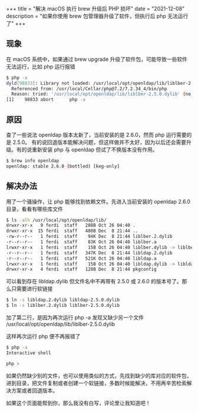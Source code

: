 +++
title = "解决 macOS 执行 brew 升级后 PHP 损坏"
date = "2021-12-08"
description = "如果你使用 brew 包管理器升级了软件，但执行后 php 无法运行了"
+++

## 现象

在 macOS 系统中，如果通过 brew upgrade 升级了软件包，可能导致一些软件无法运行，比如 php 运行报错

```sh
$ php -a
dyld[98833]: Library not loaded: /usr/local/opt/openldap/lib/liblber-2.5.0.dylib
  Referenced from: /usr/local/Cellar/php@7.2/7.2.34_4/bin/php
  Reason: tried: '/usr/local/opt/openldap/lib/liblber-2.5.0.dylib' (no such file), '/usr/local/lib/liblber-2.5.0.dylib' (no such file), '/usr/lib/liblber-2.5.0.dylib' (no such file), '/usr/local/Cellar/openldap/2.6.0/lib/liblber-2.5.0.dylib' (no such file), '/usr/local/lib/liblber-2.5.0.dylib' (no such file), '/usr/lib/liblber-2.5.0.dylib' (no such file)
[1]    98833 abort      php -a
```

## 原因
查了一些说法 openldap 版本太新了，当前安装的是 2.6.0，然而 php 运行需要的是 2.5.0。
有的说回退版本能解决问题，但这样做并不太好，因为以后还会需要升级。有的说重新安装 php 与 openldap
但试了不换版本没有作用。

```sh
$ brew info openldap
openldap: stable 2.6.0 (bottled) [keg-only]
```


## 解决办法
用了一个骚操作，让 php 能够找到依赖文件。先进入当前安装的 openldap 2.6.0 目录，看看有哪些库文件

```sh
$ ls -alh /usr/local/opt/openldap/lib/
drwxr-xr-x   9 ferdi  staff   288B Oct 26 04:40 .
drwxr-xr-x  15 ferdi  staff   480B Dec  8 21:44 ..
-rw-r--r--   1 ferdi  staff    94K Dec  8 21:44 liblber.2.dylib
-r--r--r--   1 ferdi  staff    83K Oct 26 04:40 liblber.a
lrwxr-xr-x   1 ferdi  staff    15B Oct 26 04:40 liblber.dylib -> liblber.2.dylib
-r--r--r--   1 ferdi  staff   347K Dec  8 21:44 libldap.2.dylib
-r--r--r--   1 ferdi  staff   521K Oct 26 04:40 libldap.a
lrwxr-xr-x   1 ferdi  staff    15B Oct 26 04:40 libldap.dylib -> libldap.2.dylib
drwxr-xr-x   4 ferdi  staff   128B Dec  8 21:44 pkgconfig
```

可以看到存在 libldap.dylib 但文件名中不再带有 2.5.0 或 2.6.0 的版本号了。那么只需要进行软链接

```sh
$ ln -s libldap.2.dylib libldap-2.5.0.dylib
$ ln -s liblber.2.dylib liblber-2.5.0.dylib
```

加了第二行，是因为再次运行 php -a 发现又缺少另一个文件 /usr/local/opt/openldap/lib/liblber-2.5.0.dylib

这样再次运行 php 便不再报错了

```sh
$ php -a
Interactive shell

php >
```

如果仍然缺少别的文件，也可以使用类似的方式，先找到缺少的库对应的软件包，进到目录，把文件复制或者创建一个软链接，多数时候能解决，不用再辛苦检索解决方案或者回退版本。

如果这个页面能帮到你，那么我没有白写，评论里让我知道吧！

